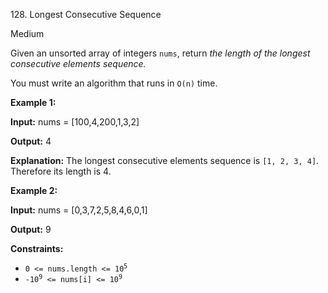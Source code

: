 128\. Longest Consecutive Sequence

Medium

Given an unsorted array of integers `nums`, return _the length of the longest consecutive elements sequence._

You must write an algorithm that runs in `O(n)` time.

**Example 1:**

**Input:** nums = [100,4,200,1,3,2]

**Output:** 4

**Explanation:** The longest consecutive elements sequence is `[1, 2, 3, 4]`. Therefore its length is 4.

**Example 2:**

**Input:** nums = [0,3,7,2,5,8,4,6,0,1]

**Output:** 9

**Constraints:**

*   <code>0 <= nums.length <= 10<sup>5</sup></code>
*   <code>-10<sup>9</sup> <= nums[i] <= 10<sup>9</sup></code>